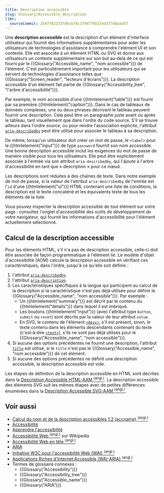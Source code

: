 ```yaml
---
title: Description accessible
slug: Glossary/Accessible_description
l10n:
  sourceCommit: 2547f622337d6cbf8c3794776b17ed377d6aad57
---
```


Une **description accessible** est la description d'un élément d'interface utilisateur qui fournit des informations supplémentaires pour aider les utilisateurs de technologies d'assistance à comprendre l'élément UI et son contexte. Elle est associée à un élément HTML ou SVG et donne aux utilisateurs un contexte supplémentaire sur son but au-delà de ce qui est fourni par le {{Glossary("Accessible_name", "nom accessible")}} de l'élément. C'est particulièrement important pour les utilisateurs qui se servent de technologies d'assistance telles que {{Glossary("Screen_reader", "lecteurs d'écrans")}}. La description accessible d'un élément fait partie de {{Glossary("Accessibility_tree", "l'arbre d'accessibilité")}}.

Par exemple, le nom accessible d'une {{htmlelement("table")}} est fourni par sa première {{htmlelement("caption")}}. Dans le cas de tableaux de données complexes, une ou deux phrases décrivant le tableau peuvent fournir une description. Cela peut être un paragraphe juste avant ou après le tableau, tant visuellement que dans l'ordre du code source. S'il se trouve ailleurs dans l'ordre source, ou pour rendre l'association explicite, l'attribut [`aria-describedby`](/fr/docs/Web/Accessibility/ARIA/Reference/Attributes/aria-describedby) peut être utilisé pour associer le tableau à sa description.

De même, lorsqu'un utilisateur doit créer un mot de passe, le `<label>` pour le {{htmlelement("input")}} de type `password` fournit son nom accessible. Une bonne description accessible inclut les exigences du mot de passe de manière visible pour tous les utilisateurs. Elle peut être explicitement associée à l'entrée via son attribut `aria-describedby`, qui l'ajoute à l'arbre d'accessibilité en tant que «&nbsp;description&nbsp;» pour ce nœud.

Les descriptions sont réduites à des chaînes de texte. Dans notre exemple de mot de passe, si la valeur de l'attribut `aria-describedby` de l'entrée est l'`id` d'une {{htmlelement("ul")}} HTML contenant une liste de conditions, la description est le texte concaténé et les équivalents texte de tous les éléments de la liste.

Vous pouvez inspecter la description accessible de tout élément sur votre page&nbsp;: consultez l'onglet d'accessibilité des outils de développement de votre navigateur, qui fournit les informations d'accessibilité pour l'élément actuellement sélectionné.

## Calcul de la description accessible

Pour les éléments HTML, s'il n'a pas de description accessible, celle‑ci doit être associée de façon programmatique à l'élément lié. Le modèle d'objet d'accessibilité (AOM) calcule la description accessible en vérifiant ces caractéristiques, dans l'ordre, jusqu'à ce qu'elle soit définie&nbsp;:

1. l'attribut [`aria-describedby`](/fr/docs/Web/Accessibility/ARIA/Reference/Attributes/aria-describedby).
2. l'attribut [`aria-description`](/fr/docs/Web/Accessibility/ARIA/Reference/Attributes/aria-description).
3. Les caractéristiques spécifiques à la langue qui participent au calcul de la description si la caractéristique n'est pas déjà utilisée pour définir le {{Glossary("Accessible_name", "nom accessible")}}. Par exemple&nbsp;:
   - Un {{htmlelement("summary")}} est décrit par le contenu du {{htmlelement("details")}} dans lequel il est imbriqué.
   - Les boutons {{htmlelement("input")}} (avec l'attribut type `button`, `submit` ou `reset`) sont décrits par la valeur de leur attribut `value`.
   - En SVG, le contenu de l'élément [`<desc>`](/fr/docs/Web/SVG/Reference/Element/desc), s'il est présent, sinon, le texte contenu dans les éléments descendants contenant du texte (c'est‑à‑dire [`<text>`](/fr/docs/Web/SVG/Reference/Element/text)), s'ils ne sont pas déjà utilisés pour le {{Glossary("Accessible_name", "nom accessible")}}.
4. Si aucune des options précédentes ne fournit une description, l'attribut [`title`](/fr/docs/Web/HTML/Reference/Global_attributes/title) est utilisé, si le `title` n'est pas le {{Glossary("Accessible_name", "nom accessible")}} de cet élément.
5. Si aucune des options précédentes ne définit une description accessible, la description accessible est vide.

Les étapes de définition de la description accessible en HTML sont décrites dans la [Description Accessible HTML-AAM <sup>(angl.)</sup>](https://w3c.github.io/html-aam/#accdesc-computation). La description accessible des éléments SVG suit les mêmes étapes avec de petites différences énumérées dans la [Description Accessible SVG-AAM <sup>(angl.)</sup>](https://w3c.github.io/svg-aam/#mapping_additional_nd).

## Voir aussi

- [Calcul du nom et de la description accessibles 1.2 (accname) <sup>(angl.)</sup>](https://w3c.github.io/accname/#mapping_additional_nd_description)
- [Accessibilité](/fr/docs/Web/Accessibility)
- [Apprendre l'accessibilité](/fr/docs/Learn_web_development/Core/Accessibility)
- [Accessibilité Web <sup>(angl.)</sup>](https://en.wikipedia.org/wiki/Web_accessibility) sur Wikipedia
- [Accessibilité Web en tête <sup>(angl.)</sup>](https://webaim.org/)
- [ARIA](/fr/docs/Web/Accessibility/ARIA)
- [Initiative W3C pour l'accessibilité Web (WAI) <sup>(angl.)</sup>](https://www.w3.org/WAI/)
- [Applications Riches d'Internet Accessible (WAI-ARIA) <sup>(angl.)</sup>](https://w3c.github.io/aria/)
- Termes de glossaire connexes&nbsp;:
  - {{Glossary("Accessibility")}}
  - {{Glossary("Accessibility_tree")}}
  - {{Glossary("Accessible_name")}}
  - {{Glossary("ARIA")}}
